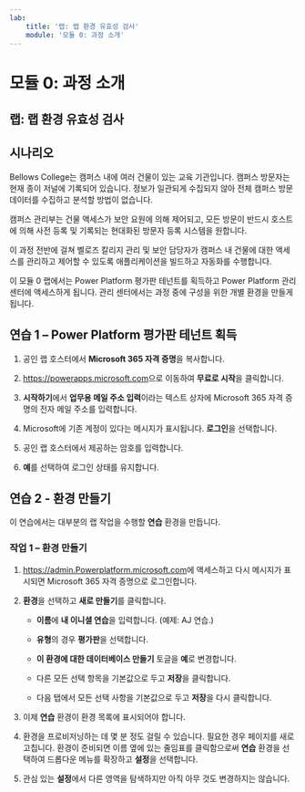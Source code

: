 ```yaml
---
lab:
    title: '랩: 랩 환경 유효성 검사'
    module: '모듈 0: 과정 소개'
---
```


모듈 0: 과정 소개
=================================

## 랩: 랩 환경 유효성 검사

시나리오
--------

Bellows College는 캠퍼스 내에 여러 건물이 있는 교육 기관입니다. 캠퍼스 방문자는 현재 종이 저널에 기록되어 있습니다. 정보가 일관되게 수집되지 않아 전체 캠퍼스 방문 데이터를 수집하고 분석할 방법이 없습니다.

캠퍼스 관리부는 건물 액세스가 보안 요원에 의해 제어되고, 모든 방문이 반드시 호스트에 의해 사전 등록 및 기록되는 현대화된 방문자 등록 시스템을 원합니다.

이 과정 전반에 걸쳐 벨로즈 칼리지 관리 및 보안 담당자가 캠퍼스 내 건물에 대한 액세스를 관리하고 제어할 수 있도록 애플리케이션을 빌드하고 자동화를 수행합니다.

이 모듈 0 랩에서는 Power Platform 평가판 테넌트를 획득하고 Power Platform 관리 센터에 액세스하게 됩니다. 관리 센터에서는 과정 중에 구성을 위한 개별 환경을 만들게 됩니다.

연습 1 – Power Platform 평가판 테넌트 획득 
------------------------------------------

1. 공인 랩 호스터에서 **Microsoft 365 자격 증명**을 복사합니다.

2. <https://powerapps.microsoft.com>으로 이동하여 **무료로 시작**을 클릭합니다.

3. **시작하기**에서 **업무용 메일 주소 입력**이라는 텍스트 상자에 Microsoft 365 자격 증명의 전자 메일 주소를 입력합니다.

4. Microsoft에 기존 계정이 있다는 메시지가 표시됩니다. **로그인**을 선택합니다.

5. 공인 랩 호스터에서 제공하는 암호를 입력합니다. 

6. **예**를 선택하여 로그인 상태를 유지합니다.


연습 2 - 환경 만들기 
------------------------------------------

이 연습에서는 대부분의 랩 작업을 수행할 **연습** 환경을 만듭니다.

### 작업 1 – 환경 만들기

1.  <https://admin.Powerplatform.microsoft.com>에 액세스하고 다시 메시지가 표시되면 Microsoft 365 자격 증명으로 로그인합니다.

2. **환경**을 선택하고 **새로 만들기**를 클릭합니다.

    - **이름**에 **내 이니셜 연습**을 입력합니다. (예제: AJ 연습.)
    
    - **유형**의 경우 **평가판**을 선택합니다.
    
    - **이 환경에 대한 데이터베이스 만들기** 토글을 **예**로 변경합니다.
    
    - 다른 모든 선택 항목을 기본값으로 두고 **저장**을 클릭합니다.
    
    - 다음 탭에서 모든 선택 사항을 기본값으로 두고 **저장**을 다시 클릭합니다.

3. 이제 **연습** 환경이 환경 목록에 표시되어야 합니다. 

4. 환경을 프로비저닝하는 데 몇 분 정도 걸릴 수 있습니다. 필요한 경우 페이지를 새로 고칩니다. 환경이 준비되면 이름 옆에 있는 줄임표를 클릭함으로써 **연습** 환경을 선택하여 드롭다운 메뉴를 확장하고 **설정**을 선택합니다. 

5.  관심 있는 **설정**에서 다른 영역을 탐색하지만 아직 아무 것도 변경하지는 않습니다.  
